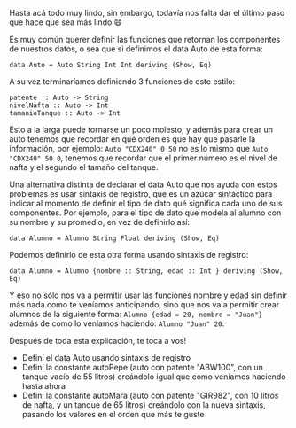 Hasta acá todo muy lindo, sin embargo, todavía nos falta dar el último paso que hace que sea más lindo :smile:

Es muy común querer definir las funciones que retornan los componentes de nuestros datos, o sea que si definimos el data Auto de esta forma:

`data Auto = Auto String Int Int deriving (Show, Eq)`

A su vez terminaríamos definiendo 3 funciones de este estilo:

```
patente :: Auto -> String
nivelNafta :: Auto -> Int
tamanioTanque :: Auto -> Int
```

Esto a la larga puede tornarse un poco molesto, y además para crear un auto tenemos que recordar en qué orden es que hay que pasarle la información, por ejemplo: `Auto "CDX240" 0 50` no es lo mismo que `Auto "CDX240" 50 0`, tenemos que recordar que el primer número es el nivel de nafta y el segundo el tamaño del tanque.

Una alternativa distinta de declarar el data Auto que nos ayuda con estos problemas es usar sintaxis de registro, que es un azúcar sintáctico para indicar al momento de definir el tipo de dato qué significa cada uno de sus componentes. Por ejemplo, para el tipo de dato que modela al alumno con su nombre y su promedio, en vez de definirlo así:

`data Alumno = Alumno String Float deriving (Show, Eq)`

Podemos definirlo de esta otra forma usando sintaxis de registro:

`data Alumno = Alumno {nombre :: String, edad :: Int } deriving (Show, Eq)`

Y eso no sólo nos va a permitir usar las funciones nombre y edad sin definir más nada como te veníamos anticipando, sino que nos va a permitir crear alumnos de la siguiente forma: `Alumno {edad = 20, nombre = "Juan"}` además de como lo veníamos haciendo: `Alumno "Juan" 20`.

Después de toda esta explicación, te toca a vos!

* Definí el data Auto usando sintaxis de registro
* Definí la constante autoPepe (auto con patente "ABW100", con un tanque vacío de 55 litros) creándolo igual que como veníamos haciendo hasta ahora
* Definí la constante autoMara (auto con patente "GIR982", con 10 litros de nafta, y un tanque de 65 litros) creándolo con la nueva sintaxis, pasando los valores en el orden que más te guste